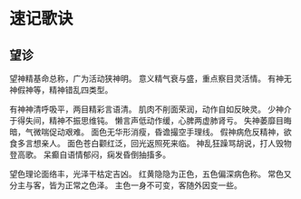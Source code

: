 # 速记歌诀

## 望诊

望神精基命总称，广为活动狭神明。
意义精气衰与盛，重点察目灵活情。
有神无神假神等，精神错乱四类型。

有神神清呼吸平，两目精彩言语清。
肌肉不削面荣润，动作自如反映灵。
少神介于得失间，精神不振思维钝。
懒言声低动作缓，心脾两虚肺肾亏。
失神萎靡目晦暗，气微喘促动艰难。
面色无华形消瘦，昏谵撮空手理线。
假神病危反精神，欲食多言想亲人。
面色苍白颧红泛，回光返照死来临。
神乱狂躁骂胡说，打人毁物登高歌。
呆癫自语情郁闷，痫发昏倒抽搐多。

望色理论面络丰，光泽干枯定吉凶。
红黄隐隐为正色，五色偏深病色称。
常色又分主与客，皆为正常之色泽。
主色一身不可变，客随外因变一些。
